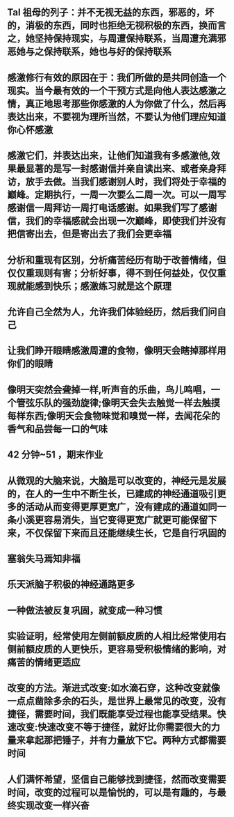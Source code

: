 ## Tal 祖母的列子：并不无视无益的东西，邪恶的，坏的，消极的东西，同时也拒绝无视积极的东西，换而言之，她坚持保持现实，与周遭保持联系，当周遭充满邪恶她与之保持联系，她也与好的保持联系

## 感激修行有效的原因在于：我们所做的是共同创造一个现实。当今最有效的一个干预方式是向他人表达感激之情，真正地思考那些你感激的人为你做了什么，然后再表达出来，不要视为理所当然，不要认为他们理应知道你心怀感激

## 感激它们，并表达出来，让他们知道我有多感激他,效果最显著的是写一封感谢信并亲自读出来、或者亲身拜访，放手去做。当我们感谢别人时，我们将处于幸福的巅峰。定期执行，一周一次要么二周一次。可以一周写感谢信一周拜访一周打电话感谢。如果我们写了感谢信，我们的幸福感就会出现一次巅峰，即使我们并没有把信寄出去，但是寄出去了我们会更幸福

## 分析和重现有区别，分析痛苦经历有助于改善情绪，但仅仅重现则有害；分析好事，得不到任何益处，仅仅重现就能感到快乐；感激练习就是这个原理

## 允许自己全然为人，允许我们体验经历，然后我们问自己

## 让我们睁开眼睛感激周遭的食物，像明天会瞎掉那样用你们的眼睛

## 像明天突然会聋掉一样,听声音的乐曲，鸟儿鸣唱，一个管弦乐队的强劲旋律;像明天会失去触觉一样去触摸每样东西;像明天会食物味觉和嗅觉一样，去闻花朵的香气和品尝每一口的气味

## 42 分钟~51 ，期末作业

## 从微观的大脑来说，大脑是可以改变的，神经元是发展的，在人的一生中不断生长，已建成的神经通道吸引更多的活动从而变得更厚更宽广，没有建成的通道如同一条小溪更容易消失，当它变得更宽广就更可能保留下来，不仅保留下来而且还能继续生长，它是自行巩固的

## 塞翁失马焉知非福

## 乐天派脑子积极的神经通路更多

## 一种做法被反复巩固，就变成一种习惯

## 实验证明，经常使用左侧前额皮质的人相比经常使用右侧前额皮质的人更快乐，更容易受积极情绪的影响，对痛苦的情绪更适应

## 改变的方法。渐进式改变:如水滴石穿，这种改变就像一点点凿除多余的石头，是世界上最常见的改变，没有捷径，需要时间，我们既能享受过程也能享受结果。快速改变:快速改变不等于捷径，就好比你需要很大的力量来拿起那把锤子，并有力量放下它。两种方式都需要时间

## 人们满怀希望，坚信自己能够找到捷径，然而改变需要时间，改变的过程可以是愉悦的，可以是有趣的，与最终实现改变一样兴奋
